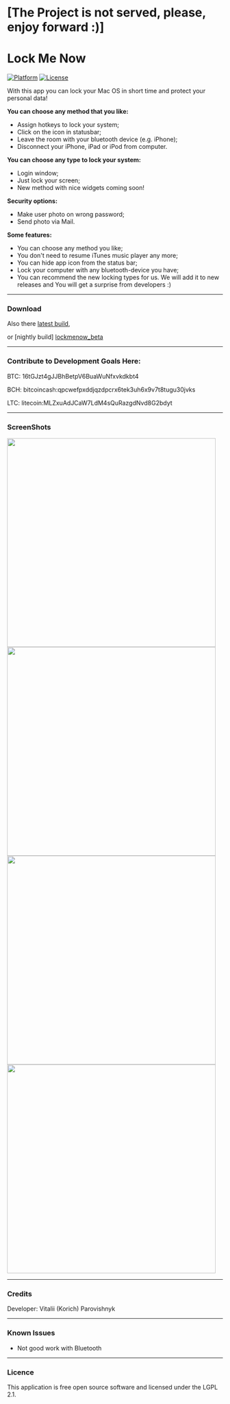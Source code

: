 [The Project is not served, please, enjoy forward :)]
==

Lock Me Now
=========
[![Platform](https://img.shields.io/badge/platform-OS%20X-lightgrey.svg?style=flat)](http://www.apple.com/osx/)
[![License](https://img.shields.io/badge/license-LGPL%202.1-brightgreen.svg?style=flat)](https://www.gnu.org/licenses/lgpl-2.1.html)

With this app you can lock your Mac OS in short time and protect your personal data!
 
**You can choose any method that you like:**
* Assign hotkeys to lock your system;
* Click on the icon in statusbar;
* Leave the room with your bluetooth device (e.g. iPhone);
* Disconnect your iPhone, iPad or iPod from computer.

**You can choose any type to lock your system:**
* Login window;
* Just lock your screen;
* New method with nice widgets coming soon!

**Security options:**
* Make user photo on wrong password;
* Send photo via Mail.

**Some features:**
* You can choose any method you like;
* You don't need to resume iTunes music player any more;
* You can hide app icon from the status bar;
* Lock your computer with any bluetooth-device you have;
* You can recommend the new locking types for us. We will add it to new releases and You will get a surprise from developers :)

 ___
### Download

Also there [latest build][lockmenow],

or [nightly build] [lockmenow_beta]

 ___
### Contribute to Development Goals Here: 

BTC: 16tGJzt4gJJBhBetpV6BuaWuNfxvkdkbt4

BCH: bitcoincash:qpcwefpxddjqzdpcrx6tek3uh6x9v7t8tugu30jvks

LTC: litecoin:MLZxuAdJCaW7LdM4sQuRazgdNvd8G2bdyt

 ___
### ScreenShots

<img src="https://github.com/iKorich/LockMeNow/blob/master/img/prefs_main.png?raw=true" width="487">
<img src="https://github.com/iKorich/LockMeNow/blob/master/img/prefs_security.png?raw=true" width="487">
<img src="https://github.com/iKorich/LockMeNow/blob/master/img/prefs_bluetooth.png?raw=true" width="487">
<img src="https://github.com/iKorich/LockMeNow/blob/master/img/prefs_usb.png?raw=true" width="487">

 ___
### Credits

Developer: Vitalii (Korich) Parovishnyk 

 ___
### Known Issues

* Not good work with Bluetooth

 ___
### Licence

This application is free open source software and licensed under the LGPL 2.1.


[lockmenow]: http://downloads.igrsoft.com/lockmenow/lockmenow_latest.zip "latest build"
[lockmenow_beta]: http://downloads.igrsoft.com/beta/LockMeNow_beta.zip "nightly build"
